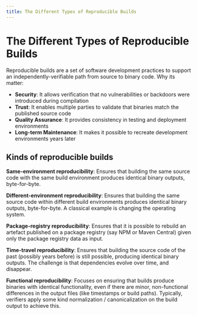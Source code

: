 ```yaml
---
title: The Different Types of Reproducible Builds
---
```


# The Different Types of Reproducible Builds

Reproducible builds are a set of software development practices to support an independently-verifiable path from source to binary code. 
Why its matter:

- **Security**: It allows verification that no vulnerabilities or backdoors were introduced during compilation
- **Trust**: It enables multiple parties to validate that binaries match the published source code
- **Quality Assurance**: It provides consistency in testing and deployment environments
- **Long-term Maintenance**: It makes it possible to recreate development environments years later

## Kinds of reproducible builds

**Same-environment reproducibility**: Ensures that building the same source code with the same build environment produces identical binary outputs, byte-for-byte. 

**Different-environment reproducibility**: Ensures that building the same source code within different build environments produces identical binary outputs, byte-for-byte. A classical example is changing the operating system.

**Package-registry reproducibility**: Ensures that it is possible to rebuild an artefact published on a package registry (say NPM or Maven Central) given only the package registry data as input.

**Time-travel reproducibility**: Ensures that building the source code of the past (possibly years before) is still possible, producing identical binary outputs. The challenge is that dependencies evolve over time, and disappear.

**Functional reproducibility**: Focuses on ensuring that builds produce binaries with identical functionality, even if there are minor, non-functional differences in
the output files (like timestamps or build paths). Typically, verifiers apply some kind normalization / canonicalization on the build output to achieve this.


